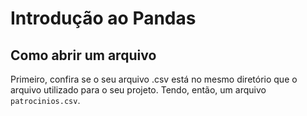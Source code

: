# Introdução ao Pandas

## Como abrir um arquivo

Primeiro, confira se o seu arquivo .csv está no mesmo diretório que o arquivo utilizado para o seu projeto. Tendo, então, um arquivo `patrocinios.csv`.

```python


```